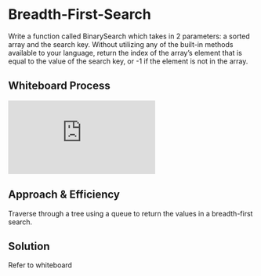 # Breadth-First-Search
Write a function called BinarySearch which takes in 2 parameters: a sorted array and the search key. Without utilizing any of the built-in methods available to your language, return the index of the array’s element that is equal to the value of the search key, or -1 if the element is not in the array.

## Whiteboard Process
![Whiteboard Picture](https://github.com/houseofjavascript/data-structures-and-algorithms/files/11035868/Untitled.pdf)

## Approach & Efficiency

Traverse through a tree using a queue to return the values in a breadth-first search.


## Solution

Refer to whiteboard
